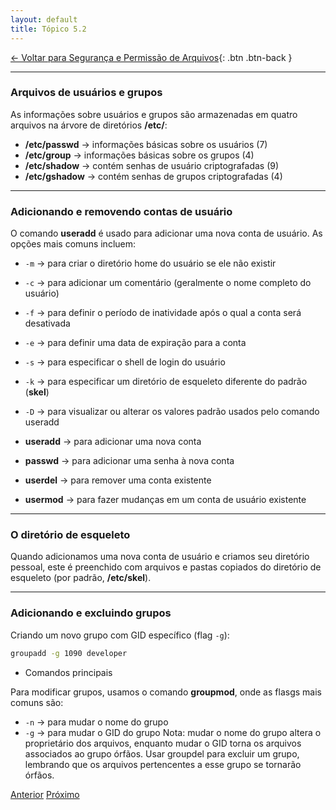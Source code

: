 ```yaml
---
layout: default 
title: Tópico 5.2
---
```


[← Voltar para Segurança e Permissão de Arquivos](/linux-essentials/01-book-lpi/Topico-05-Seguranca-e-Permissao-de-Arquivos/){: .btn .btn-back }

---

### Arquivos de usuários e grupos

As informações sobre usuários e grupos são armazenadas em quatro arquivos na árvore de diretórios **/etc/**:

- **/etc/passwd** → informações básicas sobre os usuários (7)
- **/etc/group** → informações básicas sobre os grupos (4)
- **/etc/shadow** → contém senhas de usuário criptografadas (9)
- **/etc/gshadow** → contém senhas de grupos criptografadas (4)

---

### Adicionando e removendo contas de usuário
O comando **useradd** é usado para adicionar uma nova conta de usuário. As opções mais comuns incluem:
- `-m` → para criar o diretório home do usuário se ele não existir
- `-c` → para adicionar um comentário (geralmente o nome completo do usuário)
- `-f` → para definir o período de inatividade após o qual a conta será desativada
- `-e` → para definir uma data de expiração para a conta
- `-s` → para especificar o shell de login do usuário 
- `-k` → para especificar um diretório de esqueleto diferente do padrão (**skel**)
- `-D` → para visualizar ou alterar os valores padrão usados pelo comando useradd

- **useradd** → para adicionar uma nova conta
- **passwd** → para adicionar uma senha à nova conta
- **userdel** → para remover uma conta existente
- **usermod** → para fazer mudanças em um conta de usuário existente

---

### O diretório de esqueleto

Quando adicionamos uma nova conta de usuário e criamos seu diretório pessoal, este é preenchido com arquivos e pastas copiados do diretório de esqueleto (por padrão, **/etc/skel**).

---

### Adicionando e excluindo grupos

Criando um novo grupo com GID específico (flag `-g`):

```sh
groupadd -g 1090 developer
```

- Comandos principais

Para modificar grupos, usamos o comando **groupmod**, onde as flasgs mais comuns são:
- `-n` → para mudar o nome do grupo
- `-g` → para mudar o GID do grupo
Nota: mudar o nome do grupo altera o proprietário dos arquivos, enquanto mudar o GID torna os arquivos associados ao grupo órfãos.
 Usar groupdel para excluir um grupo, lembrando que os arquivos pertencentes a esse grupo se tornarão órfãos.

<div class="nav-buttons two-buttons">
  <a href="/linux-essentials/01-book-lpi/Topico-05-Seguranca-e-Permissao-de-Arquivos/5.1-SegurancaBasicaAndTipoDeUsuario" class="btn-back">Anterior</a>
  <a href="/linux-essentials/01-book-lpi/Topico-05-Seguranca-e-Permissao-de-Arquivos/5.3-GerenciandoPermissoesAndDonosDeArquivos" class="btn-back">Próximo</a>
</div>
